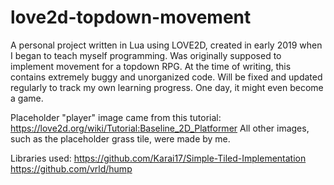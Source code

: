 # love2d-topdown-movement
 
A personal project written in Lua using LOVE2D, created in early 2019 when I began to teach myself programming. Was originally supposed to implement movement for a topdown RPG. 
At the time of writing, this contains extremely buggy and unorganized code. Will be fixed and updated regularly to track my own learning progress. One day, it might even become a game.

Placeholder "player" image came from this tutorial: https://love2d.org/wiki/Tutorial:Baseline_2D_Platformer
All other images, such as the placeholder grass tile, were made by me.

Libraries used:
https://github.com/Karai17/Simple-Tiled-Implementation
https://github.com/vrld/hump
